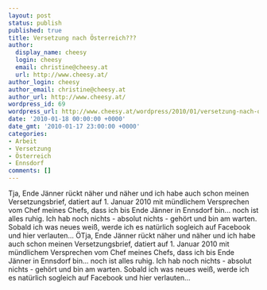 ```yaml
---
layout: post
status: publish
published: true
title: Versetzung nach Österreich???
author:
  display_name: cheesy
  login: cheesy
  email: christine@cheesy.at
  url: http://www.cheesy.at/
author_login: cheesy
author_email: christine@cheesy.at
author_url: http://www.cheesy.at/
wordpress_id: 69
wordpress_url: http://www.cheesy.at/wordpress/2010/01/versetzung-nach-oesterreich/
date: '2010-01-18 00:00:00 +0000'
date_gmt: '2010-01-17 23:00:00 +0000'
categories:
- Arbeit
- Versetzung
- Österreich
- Ennsdorf
comments: []
---
```

<!--:de-->Tja, Ende Jänner rückt näher und näher und ich habe auch schon meinen Versetzungsbrief, datiert auf 1. Januar 2010 mit mündlichem Versprechen vom Chef meines Chefs, dass ich bis Ende Jänner in Ennsdorf bin... noch ist alles ruhig. Ich hab noch nichts - absolut nichts - gehört und bin am warten. Sobald ich was neues weiß, werde ich es natürlich sogleich auf Facebook und hier verlauten... Ö<!--:--><!--:en-->Tja, Ende Jänner rückt näher und näher und ich habe auch schon meinen Versetzungsbrief, datiert auf 1. Januar 2010 mit mündlichem Versprechen vom Chef meines Chefs, dass ich bis Ende Jänner in Ennsdorf bin... noch ist alles ruhig. Ich hab noch nichts - absolut nichts - gehört und bin am warten. Sobald ich was neues weiß, werde ich es natürlich sogleich auf Facebook und hier verlauten...<!--:-->
